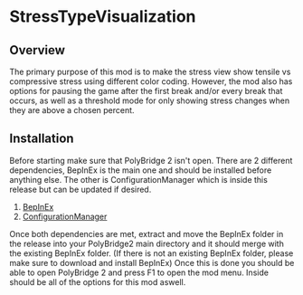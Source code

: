 # StressTypeVisualization

## Overview
The primary purpose of this mod is to make the stress view show tensile vs compressive stress using different color coding.
However, the mod also has options for pausing the game after the first break and/or every break that occurs, as well as a threshold mode for only showing stress changes when they are above a chosen percent.

## Installation
Before starting make sure that PolyBridge 2 isn't open.
There are 2 different dependencies, BepInEx is the main one and should be installed before anything else.
The other is ConfigurationManager which is inside this release but can be updated if desired.
1. [BepInEx](https://github.com/BepInEx/BepInEx/releases)
2. [ConfigurationManager](https://github.com/BepInEx/BepInEx.ConfigurationManager/releases)

Once both dependencies are met, extract and move the BepInEx folder in the release into your PolyBridge2 main directory and it should merge with the existing BepInEx folder. (If there is not an existing BepInEx folder, please make sure to download and install BepInEx)
Once this is done you should be able to open PolyBridge 2 and press F1 to open the mod menu. Inside should be all of the options for this mod aswell.
